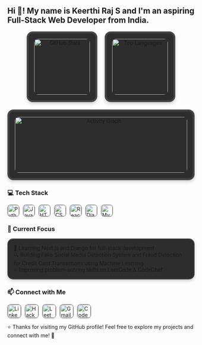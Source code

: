 <h2 align="left">Hi 👋! My name is Keerthi Raj S and I'm an aspiring Full-Stack Web Developer from India.</h2>

<div align="center" style="display: flex; flex-wrap: wrap; gap: 20px; justify-content: center;">
  <!-- GitHub Stats Card with Styling -->
  <div style="background: #2D2D2D; padding: 15px; border-radius: 16px; border: 5px solid #444; box-shadow: 0 4px 8px rgba(0,0,0,0.2);">
    <img src="https://github-profile-summary-cards.vercel.app/api/cards/stats?username=keerthirajsivashankar&theme=dracula" height="150" alt="GitHub Stats" style="border-radius: 10px;" />
  </div>

  <!-- Top Languages Card -->
  <div style="background: #2D2D2D; padding: 15px; border-radius: 16px; border: 5px solid #444; box-shadow: 0 4px 8px rgba(0,0,0,0.2);">
    <img src="https://github-profile-summary-cards.vercel.app/api/cards/repos-per-language?username=keerthirajsivashankar&theme=dracula" height="150" alt="Top Languages" style="border-radius: 10px;" />
  </div>

  <!-- Activity Graph -->
  <div style="background: #2D2D2D; padding: 15px; border-radius: 16px; border: 5px solid #444; box-shadow: 0 4px 8px rgba(0,0,0,0.2); width: 100%; max-width: 800px;">
    <img src="https://github-readme-activity-graph.vercel.app/graph?username=keerthirajsivashankar&theme=dracula&hide_border=true&area=true" height="150" alt="Activity Graph" style="border-radius: 10px; width: 100%;" />
  </div>
</div>

<h3 align="left">💻 Tech Stack</h3>
<div align="left" style="display: flex; flex-wrap: wrap; gap: 10px;">
  <img src="https://img.shields.io/badge/Python-3776AB?style=for-the-badge&logo=python&logoColor=white&style=flat-square" height="30" alt="Python" style="border-radius: 8px; border: 1px solid #555;" />
  <img src="https://img.shields.io/badge/JavaScript-F7DF1E?style=for-the-badge&logo=javascript&logoColor=black&style=flat-square" height="30" alt="JavaScript" style="border-radius: 8px; border: 1px solid #555;" />
  <img src="https://img.shields.io/badge/HTML5-E34F26?style=for-the-badge&logo=html5&logoColor=white&style=flat-square" height="30" alt="HTML5" style="border-radius: 8px; border: 1px solid #555;" />
  <img src="https://img.shields.io/badge/CSS3-1572B6?style=for-the-badge&logo=css3&logoColor=white&style=flat-square" height="30" alt="CSS3" style="border-radius: 8px; border: 1px solid #555;" />
  <img src="https://img.shields.io/badge/React-20232A?style=for-the-badge&logo=react&logoColor=61DAFB&style=flat-square" height="30" alt="React" style="border-radius: 8px; border: 1px solid #555;" />
  <img src="https://img.shields.io/badge/Django-092E20?style=for-the-badge&logo=django&logoColor=white&style=flat-square" height="30" alt="Django" style="border-radius: 8px; border: 1px solid #555;" />
  <img src="https://img.shields.io/badge/MySQL-4479A1?style=for-the-badge&logo=mysql&logoColor=white&style=flat-square" height="30" alt="MySQL" style="border-radius: 8px; border: 1px solid #555;" />
</div>

<h3 align="left">🌱 Current Focus</h3>
<div style="background: #2D2D2D; padding: 15px; border-radius: 15px; border: 2px solid #444; box-shadow: 0 4px 8px rgba(0,0,0,0.2); margin: 10px 0;">
  🚀 Learning Next.js and Django for full-stack development<br>
  🔍 Building Fake Social Media Detection System and Fraud Detection for Credit Card Transactions using Machine Learning<br>
  💡 Improving problem-solving skills on LeetCode & CodeChef
</div>

<h3 align="left">📫 Connect with Me</h3>
<div align="left" style="display: flex; flex-wrap: wrap; gap: 10px;">
  <a href="https://www.linkedin.com/in/keerthi-raj-s-74a8a824b/" target="_blank">
    <img src="https://img.shields.io/badge/LinkedIn-0077B5?style=for-the-badge&logo=linkedin&logoColor=white" height="35" alt="LinkedIn" style="border-radius: 8px; border: 1px solid #555; box-shadow: 0 2px 4px rgba(0,0,0,0.1);" />
  </a>
  <a href="https://www.hackerrank.com/profile/ks7186" target="_blank">
    <img src="https://img.shields.io/badge/HackerRank-2EC866?style=for-the-badge&logo=hackerrank&logoColor=white" height="35" alt="HackerRank" style="border-radius: 8px; border: 1px solid #555; box-shadow: 0 2px 4px rgba(0,0,0,0.1);" />
  </a>
  <a href="https://leetcode.com/u/keerthiraj_s/" target="_blank">
    <img src="https://img.shields.io/badge/LeetCode-FFA116?style=for-the-badge&logo=leetcode&logoColor=white" height="35" alt="LeetCode" style="border-radius: 8px; border: 1px solid #555; box-shadow: 0 2px 4px rgba(0,0,0,0.1);" />
  </a>
  <a href="mailto:keerthirajsivashankar@gmail.com">
    <img src="https://img.shields.io/badge/Gmail-D14836?style=for-the-badge&logo=gmail&logoColor=white" height="35" alt="Gmail" style="border-radius: 8px; border: 1px solid #555; box-shadow: 0 2px 4px rgba(0,0,0,0.1);" />
  </a>
  <a href="https://www.codechef.com/users/keerthi_raj" target="_blank">
    <img src="https://img.shields.io/badge/CodeChef-A52A2A?style=for-the-badge&logo=codechef&logoColor=white" height="35" alt="CodeChef" style="border-radius: 8px; border: 1px solid #555; box-shadow: 0 2px 4px rgba(0,0,0,0.1);" />
  </a>
</div>

⭐ Thanks for visiting my GitHub profile! Feel free to explore my projects and connect with me! 🚀
